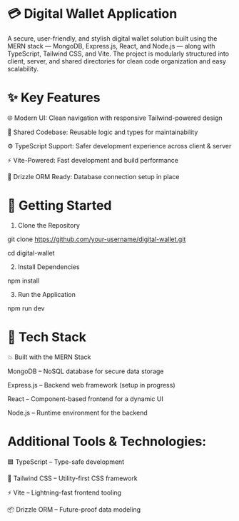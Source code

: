 # 💳 Digital Wallet Application

A secure, user-friendly, and stylish digital wallet solution built using the MERN stack — MongoDB, Express.js, React, and Node.js — along with TypeScript, Tailwind CSS, and Vite. The project is modularly structured into client, server, and shared directories for clean code organization and easy scalability.

# ✨ Key Features
🌐 Modern UI: Clean navigation with responsive Tailwind-powered design

🔁 Shared Codebase: Reusable logic and types for maintainability

⚙️ TypeScript Support: Safer development experience across client & server

⚡ Vite-Powered: Fast development and build performance

🧩 Drizzle ORM Ready: Database connection setup in place

# 🚀 Getting Started
1. Clone the Repository

git clone https://github.com/your-username/digital-wallet.git

cd digital-wallet

2. Install Dependencies

npm install

3. Run the Application

npm run dev

# 🧱 Tech Stack
💥 Built with the MERN Stack

MongoDB – NoSQL database for secure data storage

Express.js – Backend web framework (setup in progress)

React – Component-based frontend for a dynamic UI

Node.js – Runtime environment for the backend

# Additional Tools & Technologies:

🟦 TypeScript – Type-safe development

🎨 Tailwind CSS – Utility-first CSS framework

⚡ Vite – Lightning-fast frontend tooling

📦 Drizzle ORM – Future-proof data modeling
